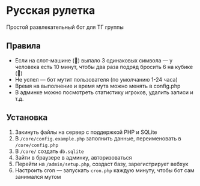 # Русская рулетка

Простой развлекательный бот для ТГ группы

## Правила

- Если на слот-машине (🎰) выпало 3 одинаковых символа — у человека есть 10 минут, чтобы два раза подряд бросить 6 на кубике (🎲)
- Не успел — бот мутит пользователя (по умолчанию 1-24 часа)
- Время на выполнение и время мута можно менять в config.php
- В админке можно посмотреть статистику игроков, удалить записи и т.д.

## Установка

1. Закинуть файлы на сервер c поддержкой PHP и SQLite
2. В `/core/config.example.php` заполнить данные, переименовать в `/core/config.php`
3. В `/core/` создать `db.sqlite`
4. Зайти в браузере в админку, авторизоваться
5. Перейти на `/admin/setup.php`, создаст базу, зарегистрирует вебхук
6. Настроить cron — запускать `cron.php` каждую минуту, чтобы бот сам занимался мутом